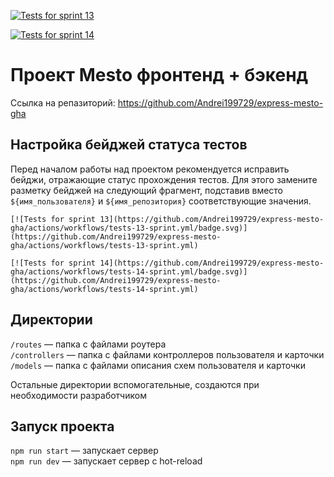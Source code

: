 [![Tests for sprint 13](https://github.com/Andrei199729/express-mesto-gha/actions/workflows/tests-13-sprint.yml/badge.svg)](https://github.com/Andrei199729/express-mesto-gha/actions/workflows/tests-13-sprint.yml) 

[![Tests for sprint 14](https://github.com/Andrei199729/express-mesto-gha/actions/workflows/tests-14-sprint.yml/badge.svg)](https://github.com/Andrei199729/express-mesto-gha/actions/workflows/tests-14-sprint.yml)
# Проект Mesto фронтенд + бэкенд

Ссылка на репазиторий: https://github.com/Andrei199729/express-mesto-gha

## Настройка бейджей статуса тестов
Перед началом работы над проектом рекомендуется исправить бейджи, отражающие статус прохождения тестов.
Для этого замените разметку бейджей на следующий фрагмент, подставив вместо `${имя_пользователя}` и `${имя_репозитория}` соответствующие значения.

```
[![Tests for sprint 13](https://github.com/Andrei199729/express-mesto-gha/actions/workflows/tests-13-sprint.yml/badge.svg)](https://github.com/Andrei199729/express-mesto-gha/actions/workflows/tests-13-sprint.yml) 

[![Tests for sprint 14](https://github.com/Andrei199729/express-mesto-gha/actions/workflows/tests-14-sprint.yml/badge.svg)](https://github.com/Andrei199729/express-mesto-gha/actions/workflows/tests-14-sprint.yml)
```


## Директории

`/routes` — папка с файлами роутера  
`/controllers` — папка с файлами контроллеров пользователя и карточки   
`/models` — папка с файлами описания схем пользователя и карточки  
  
Остальные директории вспомогательные, создаются при необходимости разработчиком

## Запуск проекта

`npm run start` — запускает сервер   
`npm run dev` — запускает сервер с hot-reload

